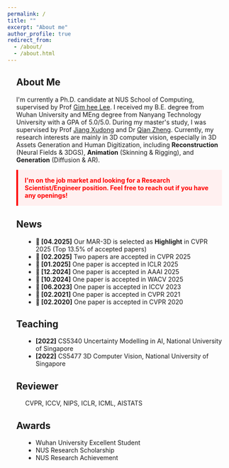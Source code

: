 ```yaml
---
permalink: /
title: ""
excerpt: "About me"
author_profile: true
redirect_from: 
  - /about/
  - /about.html
---
```


<div style="max-width: 1200px; margin: 0 auto; padding: 0 20px;">
  <h2>About Me</h2>
  <p>
    I'm currently a Ph.D. candidate at NUS School of Computing, supervised by Prof <a href=" ">Gim hee Lee</a >. 
    I received my B.E. degree from Wuhan University and MEng degree from Nanyang Technology University with a GPA of 5.0/5.0. During my master's study, I was supervised by Prof <a href="https://personal.ntu.edu.sg/exdjiang/">Jiang Xudong</a > and Dr <a href="https://person.zju.edu.cn/zq">Qian Zheng</a >.
    Currently, my research interests are mainly in 3D computer vision, especially in 3D Assets Generation and Human Digitization, including <strong>Reconstruction</strong> (Neural Fields & 3DGS), <strong>Animation</strong> (Skinning & Rigging), and <strong>Generation</strong> (Diffusion & AR).
  </p >
  
  <p style="background-color: #fff0f0; padding: 15px; border-left: 4px solid #ff0000;">
    <span style="color:red; font-weight:bold;">I'm on the job market and looking for a Research Scientist/Engineer position. Feel free to reach out if you have any openings!</span>
  </p >
  
  <h2>News</h2>
  <div style="margin-left: 20px;">
    <ul>
      <li><strong>🎉 [04.2025]</strong> Our MAR-3D is selected as <strong>Highlight</strong> in CVPR 2025 (Top 13.5% of accepted papers)</li>
      <li><strong>🎉 [02.2025]</strong> Two papers are accepted in CVPR 2025</li>
      <li><strong>🎉 [01.2025]</strong> One paper is accepted in ICLR 2025</li>
      <li><strong>🎉 [12.2024]</strong> One paper is accepted in AAAI 2025</li>
      <li><strong>🎉 [10.2024]</strong> One paper is accepted in WACV 2025</li>
      <li><strong>🎉 [06.2023]</strong> One paper is accepted in ICCV 2023</li>
      <li><strong>🎉 [02.2021]</strong> One paper is accepted in CVPR 2021</li>
      <li><strong>🎉 [02.2020]</strong> One paper is accepted in CVPR 2020</li>
    </ul>
  </div>
  
  <h2>Teaching</h2>
  <div style="margin-left: 20px;">
    <ul>
      <li><strong>[2022]</strong> CS5340 Uncertainty Modelling in AI, National University of Singapore</li>
      <li><strong>[2022]</strong> CS5477 3D Computer Vision, National University of Singapore</li>
    </ul>
  </div>
  
  <h2>Reviewer</h2>
  <div style="margin-left: 20px;">
    <p>CVPR, ICCV, NIPS, ICLR, ICML, AISTATS</p >
  </div>
  
  <h2>Awards</h2>
  <div style="margin-left: 20px;">
    <ul>
      <li>Wuhan University Excellent Student</li>
      <li>NUS Research Scholarship</li>
      <li>NUS Research Achievement</li>
    </ul>
  </div>
</div>
